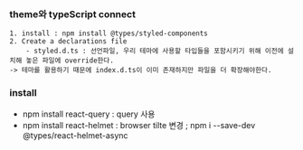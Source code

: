 ### theme와 typeScript connect

    1. install : npm install @types/styled-components
    2. Create a declarations file
        - styled.d.ts : 선언파일, 우리 테마에 사용할 타입들을 포함시키기 위해 이전에 설치해 놓은 파일에 override한다.
    -> 테마를 활용하기 때문에 index.d.ts이 이미 존재하지만 파일을 더 확장해야한다.

### install

- npm install react-query : query 사용
- npm install react-helmet : browser tilte 변경
  ; npm i --save-dev @types/react-helmet-async
